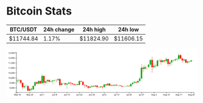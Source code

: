 # Bitcoin Stats

BTC/USDT|24h change|24h high|24h low|
|---|---|---|---|
|$11744.84|1.17%|$11824.90|$11606.15|

<img src="./chart.svg">
